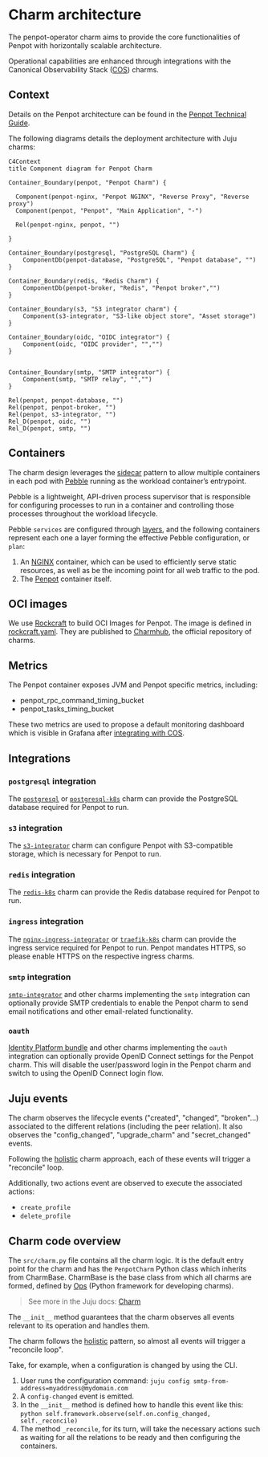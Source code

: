 # Charm architecture

The penpot-operator charm aims to provide the core functionalities of Penpot with horizontally scalable architecture.

Operational capabilities are enhanced through integrations with the Canonical Observability Stack ([COS](https://charmhub.io/topics/canonical-observability-stack/))
charms.

## Context

Details on the Penpot architecture can be found in the [Penpot Technical Guide](https://help.penpot.app/technical-guide/developer/architecture/).

The following diagrams details the deployment architecture with Juju charms:

```mermaid
C4Context
title Component diagram for Penpot Charm

Container_Boundary(penpot, "Penpot Charm") {
  
  Component(penpot-nginx, "Penpot NGINX", "Reverse Proxy", "Reverse proxy")
  Component(penpot, "Penpot", "Main Application", "-")
  
  Rel(penpot-nginx, penpot, "")
  
}

Container_Boundary(postgresql, "PostgreSQL Charm") {
    ComponentDb(penpot-database, "PostgreSQL", "Penpot database", "")
}

Container_Boundary(redis, "Redis Charm") {
    ComponentDb(penpot-broker, "Redis", "Penpot broker","")
}

Container_Boundary(s3, "S3 integrator charm") {
    Component(s3-integrator, "S3-like object store", "Asset storage")
}

Container_Boundary(oidc, "OIDC integrator") {
    Component(oidc, "OIDC provider", "","")
}


Container_Boundary(smtp, "SMTP integrator") {
    Component(smtp, "SMTP relay", "","")
}

Rel(penpot, penpot-database, "")
Rel(penpot, penpot-broker, "")
Rel(penpot, s3-integrator, "")
Rel_D(penpot, oidc, "")
Rel_D(penpot, smtp, "")

```

## Containers

The charm design leverages the [sidecar](https://kubernetes.io/blog/2015/06/the-distributed-system-toolkit-patterns/#example-1-sidecar-containers) pattern to allow multiple containers in each pod with [Pebble](https://juju.is/docs/sdk/pebble) running as the workload container’s entrypoint.

Pebble is a lightweight, API-driven process supervisor that is responsible for configuring processes to run in a container and controlling those processes throughout the workload lifecycle.

Pebble `services` are configured through [layers](https://github.com/canonical/pebble#layer-specification), and the following containers represent each one a layer forming the effective Pebble configuration, or `plan`:

1. An [NGINX](https://www.nginx.com/) container, which can be used to efficiently serve static resources, as well as be the incoming point for all web traffic to the pod.
2. The [Penpot](https://penpot.app) container itself.

## OCI images

We use [Rockcraft](https://canonical-rockcraft.readthedocs-hosted.com/en/latest/) to build OCI Images for Penpot.
The image is defined in [rockcraft.yaml](penpot_rock/rockcraft.yaml).
They are published to [Charmhub](https://charmhub.io/), the official repository of charms.

## Metrics

The Penpot container exposes JVM and Penpot specific metrics, including:

- penpot_rpc_command_timing_bucket
- penpot_tasks_timing_bucket

These two metrics are used to propose a default monitoring dashboard which is visible in Grafana after [integrating with COS](https://charmhub.io/pollen/docs/how-to-relate-to-cos).

## Integrations

### `postgresql` integration

The [`postgresql`](https://charmhub.io/postgresql) or [`postgresql-k8s`](https://charmhub.io/postgresql) charm can
provide the PostgreSQL database required for Penpot to run.

### `s3` integration

The [`s3-integrator`](https://charmhub.io/s3-integrator) charm can configure Penpot with S3-compatible storage,
which is necessary for Penpot to run.

### `redis` integration

The [`redis-k8s`](https://charmhub.io/redis-k8s) charm can provide the Redis database required for Penpot to run.

### `ingress` integration

The [`nginx-ingress-integrator`](https://charmhub.io/nginx-ingress-integrator) or
[`traefik-k8s`](https://charmhub.io/traefik-k8s) charm can provide the ingress service required for Penpot to run.
Penpot mandates HTTPS, so please enable HTTPS on the respective ingress charms.

### `smtp` integration

[`smtp-integrator`](https://charmhub.io/smtp-integrator) and other charms implementing the `smtp` integration can
optionally provide SMTP credentials to enable the Penpot charm to send email notifications and other email-related functionality.

### `oauth`

[Identity Platform bundle](https://charmhub.io/identity-platform) and other charms implementing the `oauth`
integration can optionally provide OpenID Connect settings for the Penpot charm.
This will disable the user/password login in the Penpot charm and switch to using the OpenID Connect login flow.

## Juju events

The charm observes the lifecycle events ("created", "changed", "broken"...) associated to the different relations (including the peer relation). It also observes the "config_changed", "upgrade_charm" and "secret_changed" events.

Following the [holistic](https://ops.readthedocs.io/en/latest/explanation/holistic-vs-delta-charms.html) charm approach, each of these events will trigger a "reconcile" loop.

Additionally, two actions event are observed to execute the associated actions:

- `create_profile`
- `delete_profile`

## Charm code overview

The `src/charm.py` file contains all the charm logic. It is the default entry point for the charm and has the `PenpotCharm` Python class which inherits
from CharmBase. CharmBase is the base class from which all charms are formed, defined
by [Ops](https://juju.is/docs/sdk/ops) (Python framework for developing charms).

> See more in the Juju docs: [Charm](https://documentation.ubuntu.com/juju/latest/user/reference/charm/)

The `__init__` method guarantees that the charm observes all events relevant to its operation and handles them.

The charm follows the [holistic](https://ops.readthedocs.io/en/latest/explanation/holistic-vs-delta-charms.html) pattern, so almost all events will trigger a "reconcile loop".

Take, for example, when a configuration is changed by using the CLI.

1. User runs the configuration command: `juju config smtp-from-address=myaddress@mydomain.com`
2. A `config-changed` event is emitted.
3. In the `__init__` method is defined how to handle this event like this: ```python self.framework.observe(self.on.config_changed, self._reconcile)```
4. The method `_reconcile`, for its turn, will take the necessary actions such as waiting for all the relations to be ready and then configuring the containers.
